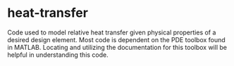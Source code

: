 # heat-transfer
Code used to model relative heat transfer given physical properties of a desired design element. Most code is dependent on the PDE toolbox found in MATLAB. Locating and utilizing the documentation for this toolbox will be helpful in understanding this code.
